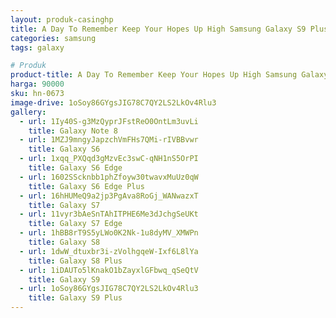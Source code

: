 ```yaml
---
layout: produk-casinghp
title: A Day To Remember Keep Your Hopes Up High Samsung Galaxy S9 Plus Case
categories: samsung
tags: galaxy

# Produk
product-title: A Day To Remember Keep Your Hopes Up High Samsung Galaxy S9 Plus Case
harga: 90000
sku: hn-0673
image-drive: 1oSoy86GYgsJIG78C7QY2LS2LkOv4Rlu3
gallery:
  - url: 1Iy40S-g3MzQyprJFstReO0OntLm3uvLi
    title: Galaxy Note 8
  - url: 1MZJ9mngyJapzchVmFHs7QMi-rIVBBvwr
    title: Galaxy S6
  - url: 1xqq_PXQqd3gMzvEc3swC-qNH1nS5OrPI
    title: Galaxy S6 Edge
  - url: 1602SScknbb1phZfoyw30twavxMuUz0qW
    title: Galaxy S6 Edge Plus
  - url: 16hHUMeQ9a2jp3PgAva8RoGj_WANwazxT
    title: Galaxy S7
  - url: 11vyr3bAeSnTAhITPHE6Me3dJchgSeUKt
    title: Galaxy S7 Edge
  - url: 1hBB8rT9S5yLWo0K2Nk-1u8dyMV_XMWPn
    title: Galaxy S8
  - url: 1dwW_dtuxbr3i-zVolhgqeW-Ixf6L8lYa
    title: Galaxy S8 Plus
  - url: 1iDAUTo5lKnakO1bZayxlGFbwq_qSeQtV
    title: Galaxy S9
  - url: 1oSoy86GYgsJIG78C7QY2LS2LkOv4Rlu3
    title: Galaxy S9 Plus
---
```

